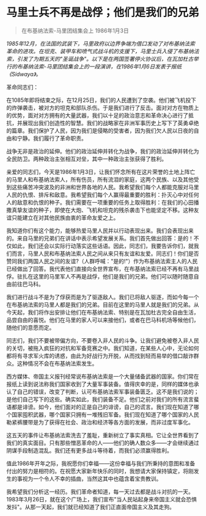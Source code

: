 # 马里士兵不再是战俘；他们是我们的兄弟

> 在布基纳法索-马里团结集会上
> 1986年1月3日

*1985年12月，在法国的武装下，马里政府以边界争端为借口发动了对布基纳法索革命的进攻。在坦克、装甲车和喷气式战斗机的支援下，马里士兵入侵了布基纳法索，引发了为期五天的"圣诞战争"。以下是在两国签署停火协议后，在瓦加杜古举行的布基纳法索-马里团结集会上的一段演讲，在1986年1月6日发表于报纸《Sidwaya》。*

革命同志们：

在1085年即将结束之际，在12月25日，我们的人民遭到了空袭。他们被飞机投下的炸弹袭击，被对方的坦克和部队杀伤。于是我们进行了反击。面对对方在物质上的优势，面对对方拥有的大量武器，我们以十足的政治意志和革命决心进行了抵抗，并展现出我们创造性的智慧。我们的战略家在非洲军事历史上写下了英勇卓绝的篇章。我们保护了人民，因为我们是侵略的受害者，因为我们欠人民以日夜的自由和宁静。我们履行了革命职责。

战争无非是政治的延伸。他们的政治延伸并转化为战争，我们的政治延伸并转化为全民防卫。两种政治主张相互对垒，其中一种政治主张获得了胜利。

亲爱的同志们，今天是1986年1月3日，让我们怀念所有在这片荣誉的土地上阵亡的马里人和布基纳法索人，所有伤员，所有流泪的家庭，这两个民族、以及其他受到这些痛苦冲突波及的非洲和世界各地的人民。我希望我们每个人都能克服对马里人民的仇恨、排斥和敌意。我希望我们每个人赢得最重要的胜利：扑灭心中对任何人的敌意和仇恨的种子。我们需要在一项重要的任务上取得胜利：在我们的心田播撒真挚友谊的种子，即使在大炮、飞机和坦克的残杀袭击下也能坚定不移。这种友谊只能建立在对其他民族由衷的革命友爱之上。

我知道你们有这个能力，能够热爱马里人民并以行动表现出来。我们会表现出来的。来自马里的兄弟们在讲话中表示希望发展关系。我们首先做出回答：是的！不仅如此，我们还会以实际行动落实这些话语。因此，同志们，我要告诉你们，就我们而言，马里人民和布基纳法索人民之间从来只有友谊和友爱。同志们！你们是否赞同我们两国人民之间的友谊?（人群呼喊："是的!"）作为布基纳法索主人的人民已经做出了回答。我代表他们直接向全世界宣布，在布基纳法索已经不再有马里战俘。驻扎在这里的马里军人不再是战俘，他们是我们的兄弟。他们可以随时随意自由前往巴马科。

我们进行战斗不是为了俘获而是为了驱逐敌人。我们已将敌人驱逐，而如今每一个在布基纳法索的马里人都是我们的兄弟。目前在这里的马里人就是我们的兄弟。从今天起，我们将作出安排让他们在布基纳法索、特别是在瓦加杜古完全自由生活，品尝自由的喜悦。他们在马里的家人可以来接他们，或者在巴马科机场等候他们，随他们的意愿而定。

同志们，我们不要被带偏方向，不要卷入非人民的斗争。让我们避免被卷入非人民的关切，被拖入疯狂的对抗和军备竞赛之中。我们知道，在某些人心中，无论如何都将有寻求军火库的诱惑，由此为好战行为开脱，从而找到轻而易举的借口敲诈群众。这种情况不会在布基纳法索发生。

西方媒体、帝国主义报刊经常说布基纳法索是一个大量储备武器的国家。你们常在报纸上读到说法称我们国家收到了大量军事装备。值得庆幸的是，同样的媒体也承认了自己的错误，改变了判断，认可布基纳法索军事装备匮乏。这不是我们说的；是他们自己写下的这些。确实如此，我们装备不足。他们之前对我们的所有流言蜚语都是诽谤。如今，他们面对的正是自己的诽谤，自己的谎言。我们现在知道了哪个国家囤积武器，哪个国家只拥有一堆残旧军备。我们现在知道了哪个国家的人民勒紧裤腰带是为了获得在社会、政治和经济等各方面的发展，而非过度军事化。

这五天的事件让布基纳法索洗去了羞耻，重新树立了事实真相。它让全世界看到了我们的真实面目。只有那些憎恶革命的人——他们的确人数众多——才会继续通过阴谋手段制造混乱。我们还有更多战斗等待着，而我们必须赢得胜利。

值此1986年开年之际，我祝愿你们幸福——这份幸福与我们所秉持的意图和准备付出的努力是相符的。在祝愿大家新年快乐的同时，我想请大家保持镇定，将刚发生的事视为一个令人不幸的插曲，当然这其中也蕴含着宝贵教训。

我希望我们分析这一经历。我们革命者知道，每一天过去都是战斗对抗的一天。1983年3月26日，就在这个广场上，我们宣布"当人民站起身来帝国主义就会恐惧发抖"。从那一天起，我们就已经知道了我们正直面帝国主义及其走狗。